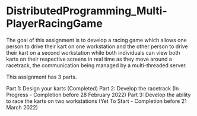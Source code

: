 # DistributedProgramming_Multi-PlayerRacingGame
The goal of this assignment is to develop a racing game which allows one person to drive their kart on one workstation and the other person to drive their kart on a second workstation while  both  individuals can view both karts on their respective screens in real time as they move  around a racetrack, the communication being managed by a multi-threaded server.


This assignment has 3 parts.

Part 1: Design your karts (Completed)
Part 2: Develop the racetrack (In Progress - Completion before 28 February 2022)
Part 3: Develop the ability to race the karts on two workstations (Yet To Start - Completion before 21 March 2022)
